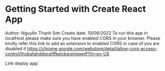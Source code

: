 # Getting Started with Create React App

Author: Nguyễn Thanh Sơn
Create date: 10/06/2022
To run this app in localHost please make sure you have enabled CORS in your browser.
Please kindly refer this link to add an extension to enabled CORS in case of you are disabled it
https://chrome.google.com/webstore/detail/allow-cors-access-control/lhobafahddgcelffkeicbaginigeejlf?hl=en-US

Link deploy app:
